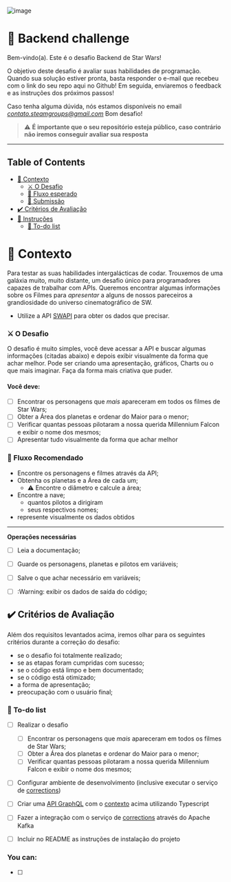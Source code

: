![image](https://user-images.githubusercontent.com/40845824/121069742-3accdb00-c7a4-11eb-87d0-3dc47e433762.png)

# 🚀 Backend challenge

Bem-vindo(a). Este é o desafio Backend de Star Wars!

O objetivo deste desafio é avaliar suas habilidades de programação.
Quando sua solução estiver pronta, basta responder o e-mail que recebeu com o link do seu repo aqui no Github!
Em seguida, enviaremos o feedback e as instruções dos próximos passos!

Caso tenha alguma dúvida, nós estamos disponíveis no email *contato.steamgroups@gmail.com*
Bom desafio!

> ⚠️ **É importante que o seu repositório esteja público, caso contrário não iremos conseguir avaliar sua resposta**

---

## Table of Contents

- [🧠 Contexto](#-contexto)
  - [⚔️ O Desafio](#️-o-desafio)
  - [🚰 Fluxo esperado](#-fluxo-esperado)
  - [📓 Submissão](#-submissão)
- [✔️ Critérios de Avaliação](#️-critérios-de-avaliação)
- [:rocket: Instruções](#rocket-instruções)
  - [:notebook: To-do list](#notebook-to-do-list)

# 🧠 Contexto

Para testar as suas habilidades intergalácticas de codar. Trouxemos de uma galáxia muito, muito distante, um desafio único para programadores capazes de trabalhar com APIs. Queremos encontrar algumas informações sobre os Filmes para *apresentar* a alguns de nossos pareceiros a grandiosidade do universo cinematográfico de SW.

- Utilize a API [SWAPI](https://swapi.dev/) para obter os dados que precisar.

### ⚔️ O Desafio

O desafio é muito simples, você deve acessar a API e buscar algumas informações (citadas abaixo) e depois exibir visualmente da forma que achar melhor. Pode ser criando uma apresentação, gráficos, Charts ou o que mais imaginar. Faça da forma mais criativa que puder.

#### Você deve:

- [ ] Encontrar os personagens que *mais* apareceram em todos os filmes de Star Wars;
- [ ] Obter a Área dos planetas e ordenar do Maior para o menor;
- [ ] Verificar quantas pessoas pilotaram a nossa querida Millennium Falcon e exibir o nome dos mesmos;
- [ ] Apresentar tudo visualmente da forma que achar melhor

### 🚰 Fluxo Recomendado

- Encontre os personagens e filmes através da API;
- Obtenha os planetas e a Área de cada um;
  - :warning: Encontre o diâmetro e calcule a área;
- Encontre a nave;
  - quantos pilotos a dirigiram 
  - seus respectivos nomes; 
- represente visualmente os dados obtidos 


---

**Operações necessárias**

- [ ] Leia a documentação;
- [ ] Guarde os personagens, planetas e pilotos em variáveis;
- [ ] Salve o que achar necessário em variáveis;
- [ ] :Warning: exibir os dados de saída do código;
 

## ✔️ Critérios de Avaliação

Além dos requisitos levantados acima, iremos olhar para os seguintes critérios durante a correção do desafio:

- se o desafio foi totalmente realizado;
- se as etapas foram cumpridas com sucesso;
- se o código está limpo e bem documentado;
- se o código está otimizado;
- a forma de apresentação;
- preocupação com o usuário final;


### :notebook: To-do list
- [ ] Realizar o desafio
  - [ ] Encontrar os personagens que *mais* apareceram em todos os filmes de Star Wars;
  - [ ] Obter a Área dos planetas e ordenar do Maior para o menor;
  - [ ] Verificar quantas pessoas pilotaram a nossa querida Millennium Falcon e exibir o nome dos mesmos;
- [ ] Configurar ambiente de desenvolvimento (inclusive executar o serviço de [corrections](packages/corrections))
- [ ] Criar uma [API GraphQL](https://docs.nestjs.com/graphql/quick-start) com o [contexto](#-contexto) acima utilizando Typescript
- [ ] Fazer a integração com o serviço de [corrections](packages/corrections) através do Apache Kafka
- [ ] Incluir no README as instruções de instalação do projeto


### You can:
- [ ] 

<!-- :information_source: _Sinta-se livre para incluir quaisquer observações que achar necessário_

---

_O desafio acima foi cuidadosamente construído para propósitos de avaliação apenas. Já possuimos uma funcionalidade similar na nossa plataforma._

Made with 💜 at Rocketseat -->
